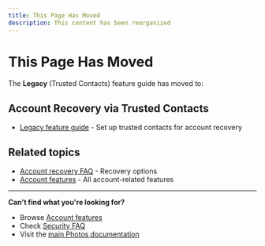 ```yaml
---
title: This Page Has Moved
description: This content has been reorganized
---
```


# This Page Has Moved

The **Legacy** (Trusted Contacts) feature guide has moved to:

## Account Recovery via Trusted Contacts
- [Legacy feature guide](/photos/features/account/legacy/) - Set up trusted contacts for account recovery

## Related topics
- [Account recovery FAQ](/photos/faq/security-and-privacy#account-recovery) - Recovery options
- [Account features](/photos/features/account/) - All account-related features

---

**Can't find what you're looking for?**
- Browse [Account features](/photos/features/account/)
- Check [Security FAQ](/photos/faq/security-and-privacy)
- Visit the [main Photos documentation](/photos/)
